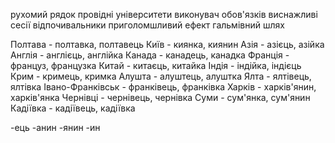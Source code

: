 рухомий рядок
провідні університети
виконувач обов'язків
виснажливі сесії
відпочивальники
приголомшливий ефект
гальмівний шлях

Полтава - полтавка, полтавець
Київ - киянка, киянин
Азія - азієць, азійка
Англія - англієць, англійка
Канада - канадець, канадка
Франція - француз, французка
Китай - китаєць, китайка
Індія - індійка, індієць
Крим - кримець, кримка
Алушта - алуштець, алуштка
Ялта - ялтівець, ялтівка
Івано-Франківськ - франківець, франківка
Харків - харків'янин, харків'янка
Чернівці - чернівець, чернівка
Суми - сум'янка, сум'янин
Кадіївка - кадіївець, кадіївка

-ець -анин -янин -ин
